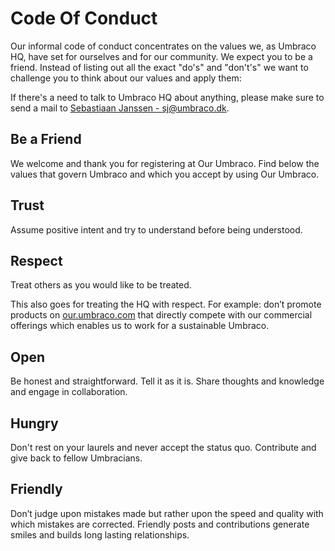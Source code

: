 # Code Of Conduct
 
Our informal code of conduct concentrates on the values we, as Umbraco HQ, have set for ourselves and for our community. We expect you to be a friend. 
Instead of listing out all the exact "do's" and "don't's" we want to challenge you to think about our values and apply them:

If there's a need to talk to Umbraco HQ about anything, please make sure to send a mail to [Sebastiaan Janssen - sj@umbraco.dk](mailto:sj@umbraco.dk).

## Be a Friend

We welcome and thank you for registering at Our Umbraco. Find below the values that govern Umbraco and which you accept by using Our Umbraco.

## Trust

Assume positive intent and try to understand before being understood.

## Respect

Treat others as you would like to be treated.

This also goes for treating the HQ with respect. For example: don’t promote products on [our.umbraco.com](https://our.umbraco.com) that directly compete with our commercial offerings which enables us to work for a sustainable Umbraco.

## Open

Be honest and straightforward. Tell it as it is. Share thoughts and knowledge and engage in collaboration.

## Hungry

Don't rest on your laurels and never accept the status quo. Contribute and give back to fellow Umbracians.

## Friendly

Don’t judge upon mistakes made but rather upon the speed and quality with which mistakes are corrected. Friendly posts and contributions generate smiles and builds long lasting relationships.
